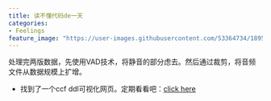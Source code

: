 ```yaml
---
title: 读不懂代码de一天
categories:
- Feelings
feature_image: "https://user-images.githubusercontent.com/53364734/189518825-a12d0125-8d2d-4657-8069-78c18512f85b.png"
---
```


处理完两版数据，先使用VAD技术，将静音的部分虑去。然后通过裁剪，将音频文件从数据规模上扩增。
<!-- more -->
- 找到了一个ccf ddl可视化网页。定期看看吧：[click here](https://ccfddl.github.io/)
